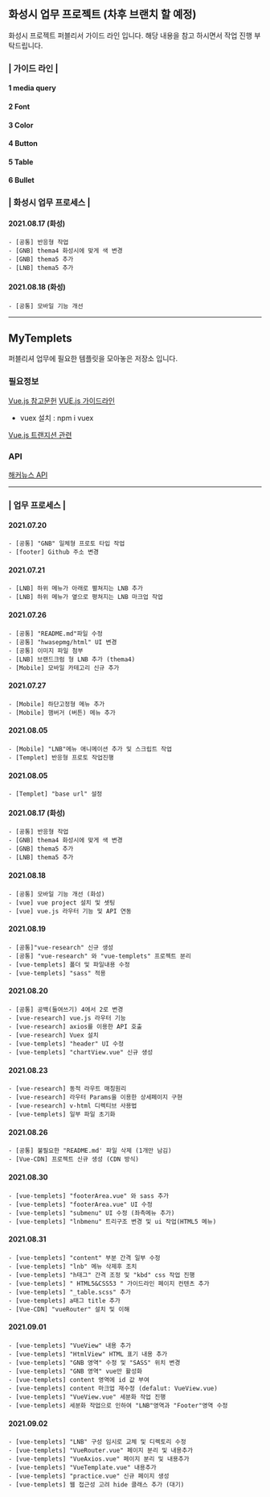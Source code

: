 ## 화성시 업무 프로젝트 (차후 브랜치 할 예정)

화성시 프로젝트 퍼블리서 가이드 라인 입니다. 해당 내용을 참고 하시면서 작업 진행 부탁드립니다.

### | 가이드 라인 |

#### 1 media query

#### 2 Font

#### 3 Color

#### 4 Button

#### 5 Table

#### 6 Bullet

### | 화성시 업무 프로세스 |

#### 2021.08.17 (화성)

```
- [공통] 반응형 작업
- [GNB] thema4 화성시에 맞게 색 변경
- [GNB] thema5 추가
- [LNB] thema5 추가
```

#### 2021.08.18 (화성)

```
- [공통] 모바일 기능 개선
```

---

## MyTemplets

퍼블리셔 업무에 필요한 템플릿을 모아놓은 저장소 입니다.

### 필요정보

[Vue.js 참고문헌](https://joshua1988.github.io/vue-camp/textbook.html)
[VUE.js 가이드라인](https://vuejs.org/v2/style-guide/)

- vuex 설치 : npm i vuex

[Vue.js 트랜지션 관련](https://vuejs.org/v2/guide/transitions.html)

### API

[해커뉴스 API](https://github.com/tastejs/hacker-news-pwas/blob/master/docs/api.md)

---

### | 업무 프로세스 |

#### 2021.07.20

```
- [공통] "GNB" 일체형 프로토 타입 작업
- [footer] Github 주소 변경
```

#### 2021.07.21

```
- [LNB] 하위 메뉴가 아래로 펼쳐지는 LNB 추가
- [LNB] 하위 메뉴가 옆으로 평쳐지는 LNB 마크업 작업
```

#### 2021.07.26

```
- [공통] "README.md"파일 수정
- [공통] "hwasepmg/html" UI 변경
- [공통] 이미지 파일 첨부
- [LNB] 브랜드크럼 형 LNB 추가 (thema4)
- [Mobile] 모바일 카테고리 신규 추가

```

#### 2021.07.27

```
- [Mobile] 하단고정형 메뉴 추가
- [Mobile] 햄버거 (버튼) 메뉴 추가
```

#### 2021.08.05

```
- [Mobile] "LNB"메뉴 애니메이션 추가 및 스크립트 작업
- [Templet] 반응형 프로토 작업진행
```

#### 2021.08.05

```
- [Templet] "base url" 설정

```

#### 2021.08.17 (화성)

```
- [공통] 반응형 작업
- [GNB] thema4 화성시에 맞게 색 변경
- [GNB] thema5 추가
- [LNB] thema5 추가
```

#### 2021.08.18

```
- [공통] 모바일 기능 개선 (화성)
- [vue] vue project 설치 및 셋팅
- [vue] vue.js 라우터 기능 및 API 연동
```

#### 2021.08.19

```
- [공통]"vue-research" 신규 생성
- [공통] "vue-research" 와 "vue-templets" 프로젝트 분리
- [vue-templets] 폴더 및 파일내용 수정
- [vue-templets] "sass" 적용
```

#### 2021.08.20

```
- [공통] 공백(들여쓰기) 4에서 2로 변경
- [vue-research] vue.js 라우터 기능
- [vue-research] axios를 이용한 API 호출
- [vue-research] Vuex 설치
- [vue-templets] "header" UI 수정
- [vue-templets] "chartView.vue" 신규 생성
```

#### 2021.08.23

```
- [vue-research] 동적 라우트 매칭원리
- [vue-research] 라우터 Params을 이용한 상세페이지 구현
- [vue-research] v-html 디렉티브 사용법
- [vue-templets] 일부 파일 초기화
```

#### 2021.08.26

```
- [공통] 불필요한 "README.md' 파일 삭제 (1개만 남김)
- [Vue-CDN] 프로젝트 신규 생성 (CDN 방식)
```

#### 2021.08.30

```
- [vue-templets] "footerArea.vue" 와 sass 추가
- [vue-templets] "footerArea.vue" UI 수정
- [vue-templets] "submenu" UI 수정 (좌측메뉴 추가)
- [vue-templets] "lnbmenu" 트리구조 변경 및 ui 작업(HTML5 메뉴)
```

#### 2021.08.31

```
- [vue-templets] "content" 부분 간격 일부 수정
- [vue-templets] "lnb" 메뉴 삭제후 조치
- [vue-templets] "h태그" 간격 조정 및 "kbd" css 작업 진행
- [vue-templets] " HTML5&CSS53 " 가이드라인 페이지 컨텐츠 추가
- [vue-templets] "_table.scss" 추가
- [vue-templets] a태그 title 추가
- [Vue-CDN] "vueRouter" 설치 및 이해
```

#### 2021.09.01

```
- [vue-templets] "VueView" 내용 추가
- [vue-templets] "HtmlView" HTML 표기 내용 추가
- [vue-templets] "GNB 영역" 수정 및 "SASS" 위치 변경
- [vue-templets] "GNB 영역" vue만 활성화
- [vue-templets] content 영역에 id 값 부여
- [vue-templets] content 마크업 재수정 (defalut: VueView.vue)
- [vue-templets] "VueView.vue" 세분화 작업 진행
- [vue-templets] 세분화 작업으로 인하여 "LNB"영역과 "Footer"영역 수정
```

#### 2021.09.02

```
- [vue-templets] "LNB" 구성 임시로 교체 및 디렉토리 수정
- [vue-templets] "VueRouter.vue" 페이지 분리 및 내용추가
- [vue-templets] "VueAxios.vue" 페이지 분리 및 내용추가
- [vue-templets] "VueTemplate.vue" 내용추가
- [vue-templets] "practice.vue" 신규 페이지 생성
- [vue-templets] 웹 접근성 고려 hide 클래스 추가 (대기)
```
